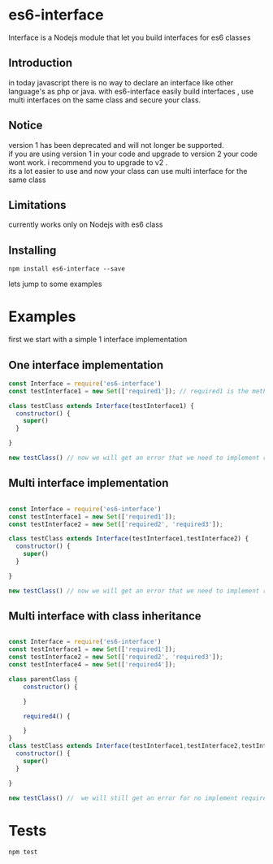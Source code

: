 <h1>es6-interface</h1>
Interface is a Nodejs module  that let you build interfaces for es6 classes

<h2>Introduction</h2>
in today javascript there is no way to declare an interface like other language's as php or java.
with es6-interface easily build interfaces , use multi interfaces on the same class and secure your class.

<h2>Notice</h2>
version 1 has been deprecated and will not longer be supported.<br>
if you are using version 1 in your code and upgrade to version 2  your code wont work.
i recommend you to upgrade to v2 .<br>
 its a lot easier to use and now your class can use multi interface for the same class


<h2>Limitations</h2>
currently works only on Nodejs with es6 class

<h2>Installing</h2>

```
npm install es6-interface --save
```

lets jump to some examples
<h1>Examples</h1>

first we start with a simple 1 interface implementation
<h2>One interface implementation</h2> 

```javascript
const Interface = require('es6-interface')
const testInterface1 = new Set(['required1']); // required1 is the method we force to implement

class testClass extends Interface(testInterface1) {
  constructor() {
    super()
  }

}

new testClass() // now we will get an error that we need to implement required1 method

```


<h2>Multi interface implementation</h2> 

```javascript

const Interface = require('es6-interface')
const testInterface1 = new Set(['required1']);
const testInterface2 = new Set(['required2', 'required3']);

class testClass extends Interface(testInterface1,testInterface2) {
  constructor() {
    super()
  }

}

new testClass() // now we will get an error that we need to implement required1 ,required2 ,required3 methods
```

<h2>Multi interface with class inheritance </h2> 

```javascript

const Interface = require('es6-interface')
const testInterface1 = new Set(['required1']);
const testInterface2 = new Set(['required2', 'required3']);
const testInterface4 = new Set(['required4']);

class parentClass {
    constructor() {

    }

    required4() {

    }
}
class testClass extends Interface(testInterface1,testInterface2,testInterface4,parentClass) {
  constructor() {
    super()
  }

}

new testClass() //  we will still get an error for no implement required1 ,required2 ,required3 methods as we get required4 from our parent class
```

<h1>Tests</h1>

```
npm test
```



